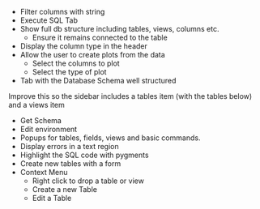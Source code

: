 - Filter columns with string
- Execute SQL Tab
- Show full db structure including tables, views, columns etc.
    - Ensure it remains connected to the table
- Display the column type in the header
- Allow the user to create plots from the data
    - Select the columns to plot
    - Select the type of plot
- Tab with the Database Schema well structured

 Improve this so the sidebar includes a tables item (with the tables below) and a views item

- Get Schema
- Edit environment
- Popups for tables, fields, views and basic commands.
- Display errors in a text region
- Highlight the SQL code with pygments
- Create new tables with a form
- Context Menu
    - Right click to drop a table or view
    - Create a new Table
    - Edit a Table

